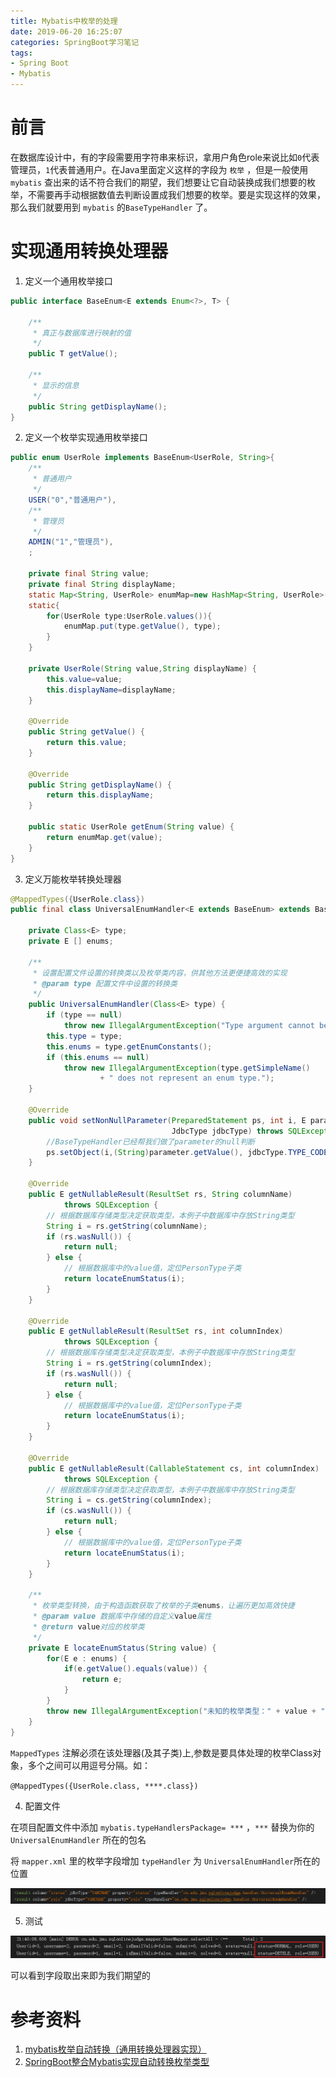 ```yaml
---
title: Mybatis中枚举的处理
date: 2019-06-20 16:25:07
categories: SpringBoot学习笔记
tags:
- Spring Boot
- Mybatis
---
```


# 前言

在数据库设计中，有的字段需要用字符串来标识，拿用户角色role来说比如`0`代表管理员，`1`代表普通用户。在Java里面定义这样的字段为 `枚举` ，但是一般使用 `mybatis` 查出来的话不符合我们的期望，我们想要让它自动装换成我们想要的枚举，不需要再手动根据数值去判断设置成我们想要的枚举。要是实现这样的效果，那么我们就要用到 `mybatis` 的`BaseTypeHandler` 了。

<!--more-->

# 实现通用转换处理器

1. 定义一个通用枚举接口

```java
public interface BaseEnum<E extends Enum<?>, T> {

    /**
     * 真正与数据库进行映射的值
     */
    public T getValue();

    /**
     * 显示的信息
     */
    public String getDisplayName();
}
```

2. 定义一个枚举实现通用枚举接口

```java
public enum UserRole implements BaseEnum<UserRole, String>{
    /**
     * 普通用户
     */
    USER("0","普通用户"),
    /**
     * 管理员
     */
    ADMIN("1","管理员"),
    ;

    private final String value;
    private final String displayName;
    static Map<String, UserRole> enumMap=new HashMap<String, UserRole>();
    static{
        for(UserRole type:UserRole.values()){
            enumMap.put(type.getValue(), type);
        }
    }

    private UserRole(String value,String displayName) {
        this.value=value;
        this.displayName=displayName;
    }

    @Override
    public String getValue() {
        return this.value;
    }

    @Override
    public String getDisplayName() {
        return this.displayName;
    }

    public static UserRole getEnum(String value) {
        return enumMap.get(value);
    }
}
```

3. 定义万能枚举转换处理器

```java
@MappedTypes({UserRole.class})
public final class UniversalEnumHandler<E extends BaseEnum> extends BaseTypeHandler<E> {

    private Class<E> type;
    private E [] enums;

    /**
     * 设置配置文件设置的转换类以及枚举类内容，供其他方法更便捷高效的实现
     * @param type 配置文件中设置的转换类
     */
    public UniversalEnumHandler(Class<E> type) {
        if (type == null)
            throw new IllegalArgumentException("Type argument cannot be null");
        this.type = type;
        this.enums = type.getEnumConstants();
        if (this.enums == null)
            throw new IllegalArgumentException(type.getSimpleName()
                    + " does not represent an enum type.");
    }

    @Override
    public void setNonNullParameter(PreparedStatement ps, int i, E parameter,
                                    JdbcType jdbcType) throws SQLException {
        //BaseTypeHandler已经帮我们做了parameter的null判断
        ps.setObject(i,(String)parameter.getValue(), jdbcType.TYPE_CODE);
    }

    @Override
    public E getNullableResult(ResultSet rs, String columnName)
            throws SQLException {
        // 根据数据库存储类型决定获取类型，本例子中数据库中存放String类型
        String i = rs.getString(columnName);
        if (rs.wasNull()) {
            return null;
        } else {
            // 根据数据库中的value值，定位PersonType子类
            return locateEnumStatus(i);
        }
    }

    @Override
    public E getNullableResult(ResultSet rs, int columnIndex)
            throws SQLException {
        // 根据数据库存储类型决定获取类型，本例子中数据库中存放String类型
        String i = rs.getString(columnIndex);
        if (rs.wasNull()) {
            return null;
        } else {
            // 根据数据库中的value值，定位PersonType子类
            return locateEnumStatus(i);
        }
    }

    @Override
    public E getNullableResult(CallableStatement cs, int columnIndex)
            throws SQLException {
        // 根据数据库存储类型决定获取类型，本例子中数据库中存放String类型
        String i = cs.getString(columnIndex);
        if (cs.wasNull()) {
            return null;
        } else {
            // 根据数据库中的value值，定位PersonType子类
            return locateEnumStatus(i);
        }
    }

    /**
     * 枚举类型转换，由于构造函数获取了枚举的子类enums，让遍历更加高效快捷
     * @param value 数据库中存储的自定义value属性
     * @return value对应的枚举类
     */
    private E locateEnumStatus(String value) {
        for(E e : enums) {
            if(e.getValue().equals(value)) {
                return e;
            }
        }
        throw new IllegalArgumentException("未知的枚举类型：" + value + ",请核对" + type.getSimpleName());
    }
}
```

`MappedTypes` 注解必须在该处理器(及其子类)上,参数是要具体处理的枚举Class对象，多个之间可以用逗号分隔。如：

`@MappedTypes({UserRole.class, ****.class})`

4. 配置文件

在项目配置文件中添加 `mybatis.typeHandlersPackage= ***` ，`***` 替换为你的 `UniversalEnumHandler` 所在的包名

将 `mapper.xml` 里的枚举字段增加 `typeHandler` 为 `UniversalEnumHandler`所在的位置

![1561040212863](Mybatis中枚举的处理/1561040212863.png)

5. 测试

![1561040354099](Mybatis中枚举的处理/1561040354099.png)

可以看到字段取出来即为我们期望的

# 参考资料

1. [mybatis枚举自动转换（通用转换处理器实现）](https://blog.csdn.net/fighterandknight/article/details/51520595)
2. [SpringBoot整合Mybatis实现自动转换枚举类型](https://blog.csdn.net/qq_26440803/article/details/83451221)